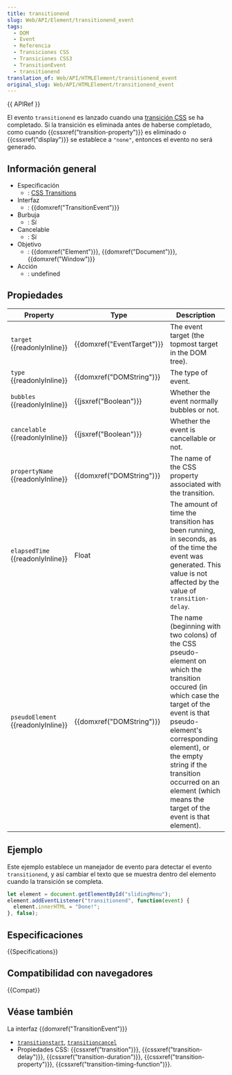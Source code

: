 ```yaml
---
title: transitionend
slug: Web/API/Element/transitionend_event
tags:
  - DOM
  - Event
  - Referencia
  - Transiciones CSS
  - Transiciones CSS3
  - TransitionEvent
  - transitionend
translation_of: Web/API/HTMLElement/transitionend_event
original_slug: Web/API/HTMLElement/transitionend_event
---
```


{{ APIRef }}

El evento `transitionend` es lanzado cuando una [transición CSS](/es/docs/CSS/Using_CSS_transitions) se ha completado. Si la transición es eliminada antes de haberse completado, como cuando {{cssxref("transition-property")}} es eliminado o {{cssxref("display")}} se establece a `"none"`, entonces el evento no será generado.

## Información general

- Especificación
  - : [CSS Transitions](https://drafts.csswg.org/css-transitions/)
- Interfaz
  - : {{domxref("TransitionEvent")}}
- Burbuja
  - : Sí
- Cancelable
  - : Sí
- Objetivo
  - : {{domxref("Element")}}, {{domxref("Document")}}, {{domxref("Window")}}
- Acción
  - : undefined

## Propiedades

| Property                                 | Type                                 | Description                                                                                                                                                                                                                                                                                                |
| ---------------------------------------- | ------------------------------------ | ---------------------------------------------------------------------------------------------------------------------------------------------------------------------------------------------------------------------------------------------------------------------------------------------------------- |
| `target` {{readonlyInline}}        | {{domxref("EventTarget")}} | The event target (the topmost target in the DOM tree).                                                                                                                                                                                                                                                     |
| `type` {{readonlyInline}}          | {{domxref("DOMString")}}     | The type of event.                                                                                                                                                                                                                                                                                         |
| `bubbles` {{readonlyInline}}       | {{jsxref("Boolean")}}         | Whether the event normally bubbles or not.                                                                                                                                                                                                                                                                 |
| `cancelable` {{readonlyInline}}    | {{jsxref("Boolean")}}         | Whether the event is cancellable or not.                                                                                                                                                                                                                                                                   |
| `propertyName` {{readonlyInline}}  | {{domxref("DOMString")}}     | The name of the CSS property associated with the transition.                                                                                                                                                                                                                                               |
| `elapsedTime` {{readonlyInline}}   | Float                                | The amount of time the transition has been running, in seconds, as of the time the event was generated. This value is not affected by the value of `transition-delay`.                                                                                                                                     |
| `pseudoElement` {{readonlyInline}} | {{domxref("DOMString")}}     | The name (beginning with two colons) of the CSS pseudo-element on which the transition occured (in which case the target of the event is that pseudo-element's corresponding element), or the empty string if the transition occurred on an element (which means the target of the event is that element). |

## Ejemplo

Este ejemplo establece un manejador de evento para detectar el evento `transitionend`, y así cambiar el texto que se muestra dentro del elemento cuando la transición se completa.

```js
let element = document.getElementById("slidingMenu");
element.addEventListener("transitionend", function(event) {
  element.innerHTML = "Done!";
}, false);
```

## Especificaciones

{{Specifications}}

## Compatibilidad con navegadores

{{Compat}}

## Véase también

La interfaz {{domxref("TransitionEvent")}}

- [`transitionstart`](/es/docs/Web/Reference/Events/transitionstart), [`transitioncancel`](/es/docs/Web/Reference/Events/transitioncancel)
- Propiedades CSS: {{cssxref("transition")}}, {{cssxref("transition-delay")}}, {{cssxref("transition-duration")}}, {{cssxref("transition-property")}}, {{cssxref("transition-timing-function")}}.
